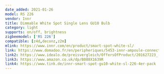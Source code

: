 ```yaml
---
date_added: 2021-01-26
model: RS 226
vendor: Innr
title: Dimmable White Spot Single Lens GU10 Bulb
category: light
supports: on/off, brightness
zigbeemodel: ['RS 226']
compatible: [z4d,deconz,z2m]
mlink: https://www.innr.com/en/product/smart-spot-white-sl/
link: https://www.domadoo.fr/en/peripheriques/5453-innr-ampoule-connectee-type-gu10-zigbee-30-pack-de-2-ampoules-blanc-chaud-2700k-8718781552695.html
link2: https://www.idealo.de/preisvergleich/OffersOfProduct/201627223_-smart-spot-white-gu10-350lm-zigbee-3-0-4er-pack-innr.html
link3: https://www.amazon.co.uk/dp/B088X1639R
link4: https://www.tink.de/innr-smart-spot-gu10-white-sl-226-4er-pack
---
```

